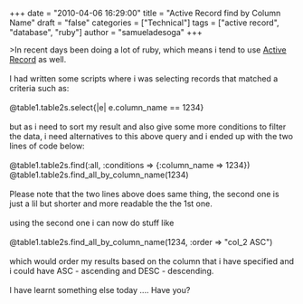 +++
date = "2010-04-06 16:29:00"
title = "Active Record find by Column Name"
draft = "false"
categories = ["Technical"]
tags = ["active record", "database", "ruby"]
author = "samueladesoga"
+++

&gt;In recent days been doing a lot of ruby, which means i tend to use <a href="http://api.rubyonrails.org/classes/ActiveRecord/Base.html">Active Record</a> as well.<br /><br />I had written some scripts where i was selecting records that matched a criteria such as:<br /><br />@table1.table2s.select{|e| e.column_name == 1234}<br /><br />but as i need to sort my result and also give some more conditions to filter the data, i need alternatives to this above query and i ended up with the two lines of code below:<br /><br />@table1.table2s.find(:all, :conditions =&gt; {:column_name =&gt; 1234})<br />@table1.table2s.find_all_by_column_name(1234)<br /><br />Please note that the two lines above does same thing, the second one is just a lil but shorter and more readable the the 1st one.<br /><br />using the second one i can now do stuff like<br /><br />@table1.table2s.find_all_by_column_name(1234, :order =&gt; "col_2 ASC")<br /><br />which would order my results based on the column that i have specified and i could have ASC - ascending and DESC - descending.<br /><br />I have learnt something else today .... Have you?

